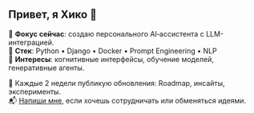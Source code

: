 ## Привет, я Хико 👋  

🔹 **Фокус сейчас**: создаю персонального AI‑ассистента с LLM-интеграцией.  
🔹 **Стек**: Python • Django • Docker • Prompt Engineering • NLP  
🔹 **Интересы**: когнитивные интерфейсы, обучение моделей, генеративные агенты.  

📌 Каждые 2 недели публикую обновления: Roadmap, инсайты, эксперименты.  
📬 [Напиши мне](mailto:miqa92@mail.ru), если хочешь сотрудничать или обменяться идеями.
